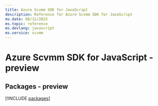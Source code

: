 ```yaml
---
title: Azure Scvmm SDK for JavaScript
description: Reference for Azure Scvmm SDK for JavaScript
ms.date: 08/12/2025
ms.topic: reference
ms.devlang: javascript
ms.service: scvmm
---
```

# Azure Scvmm SDK for JavaScript - preview
## Packages - preview
[!INCLUDE [packages](scvmm-index.md)]